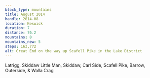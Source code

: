 ```yaml
---
block_type: mountains
title: August 2014
handle: 2014-08
location: Keswick
duration: 7
distance: 76.2
mountains: 8
mountains_new: 5
steps: 163,772
alt: Great End on the way up Scafell Pike in the Lake District
---
```


Latrigg, Skiddaw Little Man, Skiddaw, Carl Side, Scafell Pike, Barrow, Outerside, & Walla Crag
